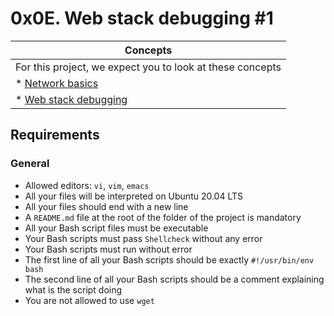 # 0x0E. Web stack debugging #1

|Concepts
| ------------------------------------------------------------------------------- |
|For this project, we expect you to look at these concepts                        |
|* [Network basics](https://github.com/Amyn00/alx-concepts/blob/main/NETWORK_BASICS.md)                                                                              |
|* [Web stack debugging](https://github.com/Amyn00/alx-concepts/blob/main/WEB_STACK_DEBUGGING.md)                                                                    |


## Requirements

### General

* Allowed editors: `vi`, `vim`, `emacs`
* All your files will be interpreted on Ubuntu 20.04 LTS
* All your files should end with a new line
* A `README.md` file at the root of the folder of the project is mandatory
* All your Bash script files must be executable
* Your Bash scripts must pass `Shellcheck` without any error
* Your Bash scripts must run without error
* The first line of all your Bash scripts should be exactly `#!/usr/bin/env bash`
* The second line of all your Bash scripts should be a comment explaining what is the script doing
* You are not allowed to use `wget`
